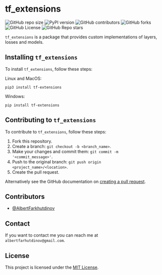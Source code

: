 # tf_extensions

![GitHub repo size](https://img.shields.io/github/issues/AlbertFarkhutdinov/tf_extensions)
![PyPI version](https://img.shields.io/pypi/v/tf-extensions)
![GitHub contributors](https://img.shields.io/github/contributors/AlbertFarkhutdinov/tf_extensions)
![GitHub forks](https://img.shields.io/github/forks/AlbertFarkhutdinov/tf_extensions)
![GitHub License](https://img.shields.io/github/license/AlbertFarkhutdinov/tf_extensions)
![GitHub Repo stars](https://img.shields.io/github/stars/AlbertFarkhutdinov/tf_extensions)

`tf_extensions` is a package that provides custom implementations of layers, losses and models.

## Installing `tf_extensions`

To install `tf_extensions`, follow these steps:

Linux and MacOS:
```
pip3 install tf-extensions
```

Windows:
```
pip install tf-extensions
```

## Contributing to `tf_extensions`
To contribute to `tf_extensions`, follow these steps:

1. Fork this repository.
2. Create a branch: `git checkout -b <branch_name>`.
3. Make your changes and commit them: `git commit -m '<commit_message>'`.
4. Push to the original branch: `git push origin <project_name>/<location>`.
5. Create the pull request.

Alternatively see the GitHub documentation on [creating a pull request](https://help.github.com/en/github/collaborating-with-issues-and-pull-requests/creating-a-pull-request).

## Contributors

* [@AlbertFarkhutdinov](https://github.com/AlbertFarkhutdinov) 

## Contact

If you want to contact me you can reach me at `albertfarhutdinov@gmail.com`.

## License
This project is licensed under the [MIT License](https://github.com/AlbertFarkhutdinov/tf_extensions/blob/main/LICENSE).